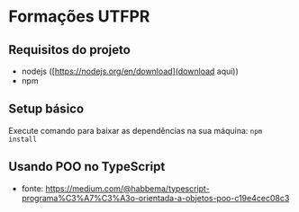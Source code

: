 # Formações UTFPR

## Requisitos do projeto
- nodejs ([https://nodejs.org/en/download](download aqui))
- npm

## Setup básico
Execute comando para baixar as dependências na sua máquina: `npm install`

## Usando POO no TypeScript
- fonte: <https://medium.com/@habbema/typescript-programa%C3%A7%C3%A3o-orientada-a-objetos-poo-c19e4cec08c3>